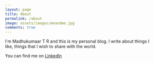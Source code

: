 ```yaml
---
layout: page
title: About
permalink: /about
image: assets/images/meandme.jpg
comments: true
---
```


<div class="row justify-content-between">
<div class="col-md-8 pr-5">

<p>I'm Madhukumaar T R and this is my personal blog. I write about things I like, things that I wish to share with the world. </p>

<p>You can find me on <a href="https://www.linkedin.com/in/madhu-kumaar-500b2277">LinkedIn</a></p>
</div>
